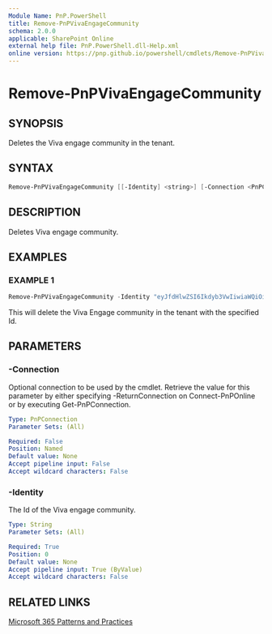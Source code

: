 ```yaml
---
Module Name: PnP.PowerShell
title: Remove-PnPVivaEngageCommunity
schema: 2.0.0
applicable: SharePoint Online
external help file: PnP.PowerShell.dll-Help.xml
online version: https://pnp.github.io/powershell/cmdlets/Remove-PnPVivaEngageCommunity.html
---
```

 
# Remove-PnPVivaEngageCommunity

## SYNOPSIS
Deletes the Viva engage community in the tenant.

## SYNTAX

```powershell
Remove-PnPVivaEngageCommunity [[-Identity] <string>] [-Connection <PnPConnection>] 
```

## DESCRIPTION

Deletes Viva engage community.

## EXAMPLES

### EXAMPLE 1
```powershell
Remove-PnPVivaEngageCommunity -Identity "eyJfdHlwZSI6Ikdyb3VwIiwiaWQiOiIyMTI0ODA3MTI3MDQifQ"
```

This will delete the Viva Engage community in the tenant with the specified Id.

## PARAMETERS

### -Connection
Optional connection to be used by the cmdlet. Retrieve the value for this parameter by either specifying -ReturnConnection on Connect-PnPOnline or by executing Get-PnPConnection.

```yaml
Type: PnPConnection
Parameter Sets: (All)

Required: False
Position: Named
Default value: None
Accept pipeline input: False
Accept wildcard characters: False
```

### -Identity
The Id of the Viva engage community.

```yaml
Type: String
Parameter Sets: (All)

Required: True
Position: 0
Default value: None
Accept pipeline input: True (ByValue)
Accept wildcard characters: False
```

## RELATED LINKS

[Microsoft 365 Patterns and Practices](https://aka.ms/m365pnp)
